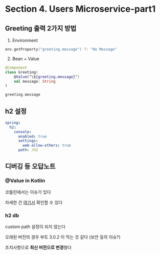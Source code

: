 # Section 4. Users Microservice-part1

## Greeting 출력 2가지 방법

1. Environment

```kotlin
env.getProperty("greeting.message") ?: "No Message"
```

2. Bean + Value

```kotlin
@Component
class Greeting(
    @Value("\${greeting.message}")
    val message: String
)
```

```kotlin
greeting.message
```

## h2 설정

```yml
spring:
  h2:
    console:
      enabled: true
      settings:
        web-allow-others: true
      path: /h2
```

## 디버깅 등 오답노트

### @Value in Kotlin 

코틀린에서는 이슈가 있다

자세한 건 [여기서](https://milosgarunovic.com/posts/spring-value-annotation-in-kotlin-throws-an-error-must-be-a-compile-time-constant/) 확인할 수 있다

### h2 db

custom path 설정이 되지 않는다

오래된 버전의 경우 부트 3.0.2 이 막는 것 같다 (보안 등의 이슈?)

조치사항으로 **최신 버전으로 변경**했다
